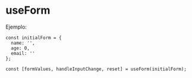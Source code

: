 # useForm

Ejemplo:
```
const initialForm = {
  name: '',
  age: 0,
  email: ''
};

const [formValues, handleInputChange, reset] = useForm(initialForm);
```